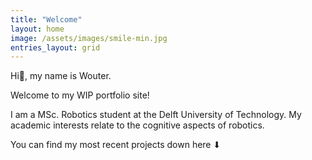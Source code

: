 ```yaml
---
title: "Welcome"
layout: home
image: /assets/images/smile-min.jpg
entries_layout: grid
---
```


Hi👋, my name is Wouter.

Welcome to my WIP portfolio site!

I am a MSc. Robotics student at the Delft University of Technology.
My academic interests relate to the cognitive aspects of robotics.

You can find my most recent projects down here ⬇
